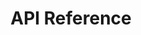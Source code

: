 ---
title: API Reference

language_tabs:
  - shell

includes:
  - introduction
  - authentication
  - transaction_types
  - text_to_speech
  - automated_speech_recognition
  - position_markers
  - visemes
  - disclaimer
  - revision_history

search: true
---